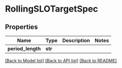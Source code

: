 # RollingSLOTargetSpec

## Properties
Name | Type | Description | Notes
------------ | ------------- | ------------- | -------------
**period_length** | **str** |  | 

[[Back to Model list]](../README.md#documentation-for-models) [[Back to API list]](../README.md#documentation-for-api-endpoints) [[Back to README]](../README.md)

